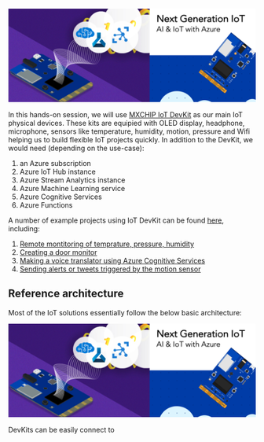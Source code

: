
![alt text](https://github.com/mozamani/nextgeniot/blob/master/files/logo.png) <!-- .element height="10%" width="12%" -->


In this hands-on session, we will use [MXCHIP IoT DevKit](https://microsoft.github.io/azure-iot-developer-kit/) as our main IoT physical devices. These kits are equipied with OLED display, headphone, microphone, sensors like temperature, humidity, motion, pressure and Wifi helping us to build flexible IoT projects quickly. In addition to the DevKit, we would need (depending on the use-case):<br>

1) an Azure subscription
2) Azure IoT Hub instance
3) Azure Stream Analytics instance
4) Azure Machine Learning service
5) Azure Cognitive Services
6) Azure Functions 

A number of example projects using IoT DevKit can be found [here](https://microsoft.github.io/azure-iot-developer-kit/docs/projects/), including: 
1) [Remote montitoring of temprature, pressure, humidity](https://docs.microsoft.com/en-us/azure/iot-accelerators/iot-accelerators-arduino-iot-devkit-az3166-devkit-remote-monitoring-v2)<br>
2) [Creating a door monitor](https://docs.microsoft.com/en-us/azure/iot-hub/iot-hub-arduino-iot-devkit-az3166-door-monitor)<br>
3) [Making a voice translator using Azure Cognitive Services](https://docs.microsoft.com/en-us/samples/azure-samples/mxchip-iot-devkit-translator/sample/)<br>
4) [Sending alerts or tweets triggered by the motion sensor](https://docs.microsoft.com/en-us/azure/iot-hub/iot-hub-arduino-iot-devkit-az3166-translator)<br>

## Reference architecture
Most of the IoT solutions essentially follow the below basic architecture:

![alt text](https://github.com/mozamani/nextgeniot/blob/master/files/logo.png) <!-- .element height="10%" width="12%" -->

DevKits can be easily connect to 

